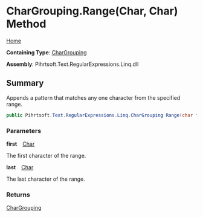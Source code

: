 # CharGrouping\.Range\(Char, Char\) Method

[Home](../../../../../../README.md)

**Containing Type**: [CharGrouping](../README.md)

**Assembly**: Pihrtsoft\.Text\.RegularExpressions\.Linq\.dll

## Summary

Appends a pattern that matches any one character from the specified range\.

```csharp
public Pihrtsoft.Text.RegularExpressions.Linq.CharGrouping Range(char first, char last)
```

### Parameters

**first** &ensp; [Char](https://docs.microsoft.com/en-us/dotnet/api/system.char)

The first character of the range\.

**last** &ensp; [Char](https://docs.microsoft.com/en-us/dotnet/api/system.char)

The last character of the range\.

### Returns

[CharGrouping](../README.md)

